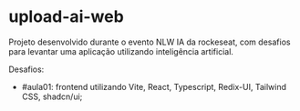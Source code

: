 # upload-ai-web

Projeto desenvolvido durante o evento NLW IA da rockeseat, com desafios para levantar uma aplicação utilizando inteligência artificial.

Desafios:

- #aula01: frontend utilizando Vite, React, Typescript, Redix-UI, Tailwind CSS, shadcn/ui;
